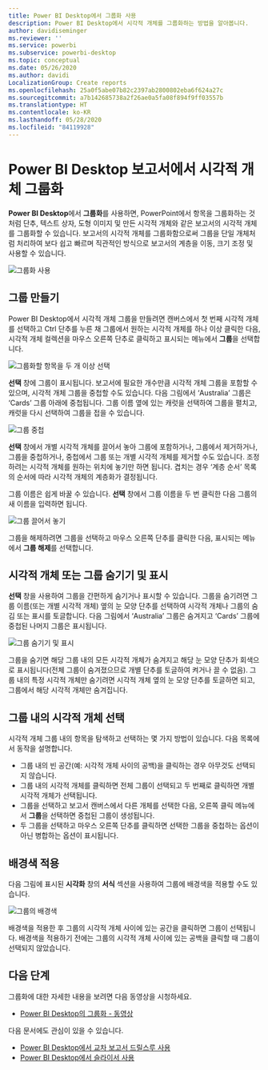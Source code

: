```yaml
---
title: Power BI Desktop에서 그룹화 사용
description: Power BI Desktop에서 시각적 개체를 그룹화하는 방법을 알아봅니다.
author: davidiseminger
ms.reviewer: ''
ms.service: powerbi
ms.subservice: powerbi-desktop
ms.topic: conceptual
ms.date: 05/26/2020
ms.author: davidi
LocalizationGroup: Create reports
ms.openlocfilehash: 25a0f5abe07b82c2397ab2800802eba6f624a27c
ms.sourcegitcommit: a7b142685738a2f26ae0a5fa08f894f9ff03557b
ms.translationtype: HT
ms.contentlocale: ko-KR
ms.lasthandoff: 05/28/2020
ms.locfileid: "84119928"
---
```

# <a name="group-visuals-in-power-bi-desktop-reports"></a>Power BI Desktop 보고서에서 시각적 개체 그룹화
**Power BI Desktop**에서 **그룹화**를 사용하면, PowerPoint에서 항목을 그룹화하는 것처럼 단추, 텍스트 상자, 도형 이미지 및 만든 시각적 개체와 같은 보고서의 시각적 개체를 그룹화할 수 있습니다. 보고서의 시각적 개체를 그룹화함으로써 그룹을 단일 개체처럼 처리하여 보다 쉽고 빠르며 직관적인 방식으로 보고서의 계층을 이동, 크기 조정 및 사용할 수 있습니다.

![그룹화 사용](media/desktop-grouping-visuals/grouping-visuals-01.png)


## <a name="creating-groups"></a>그룹 만들기

Power BI Desktop에서 시각적 개체 그룹을 만들려면 캔버스에서 첫 번째 시각적 개체를 선택하고 Ctrl 단추를 누른 채 그룹에서 원하는 시각적 개체를 하나 이상 클릭한 다음, 시각적 개체 컬렉션을 마우스 오른쪽 단추로 클릭하고 표시되는 메뉴에서 **그룹**을 선택합니다.

![그룹화할 항목을 두 개 이상 선택](media/desktop-grouping-visuals/grouping-visuals-02.png)

**선택** 창에 그룹이 표시됩니다. 보고서에 필요한 개수만큼 시각적 개체 그룹을 포함할 수 있으며, 시각적 개체 그룹을 중첩할 수도 있습니다. 다음 그림에서 ‘Australia’ 그룹은 ‘Cards’ 그룹 아래에 중첩됩니다.  그룹 이름 옆에 있는 캐럿을 선택하여 그룹을 펼치고, 캐럿을 다시 선택하여 그룹을 접을 수 있습니다. 

![그룹 중첩](media/desktop-grouping-visuals/grouping-visuals-03.png)

**선택** 창에서 개별 시각적 개체를 끌어서 놓아 그룹에 포함하거나, 그룹에서 제거하거나, 그룹을 중첩하거나, 중첩에서 그룹 또는 개별 시각적 개체를 제거할 수도 있습니다. 조정하려는 시각적 개체를 원하는 위치에 놓기만 하면 됩니다. 겹치는 경우 ‘계층 순서’ 목록의 순서에 따라 시각적 개체의 계층화가 결정됩니다.

그룹 이름은 쉽게 바꿀 수 있습니다. **선택** 창에서 그룹 이름을 두 번 클릭한 다음 그룹의 새 이름을 입력하면 됩니다.

![그룹 끌어서 놓기](media/desktop-grouping-visuals/grouping-visuals-04.png)

그룹을 해제하려면 그룹을 선택하고 마우스 오른쪽 단추를 클릭한 다음, 표시되는 메뉴에서 **그룹 해제**를 선택합니다.

## <a name="hide-and-show-visuals-or-groups"></a>시각적 개체 또는 그룹 숨기기 및 표시

**선택** 창을 사용하여 그룹을 간편하게 숨기거나 표시할 수 있습니다. 그룹을 숨기려면 그룹 이름(또는 개별 시각적 개체) 옆의 눈 모양 단추를 선택하여 시각적 개체나 그룹의 숨김 또는 표시를 토글합니다. 다음 그림에서 ‘Australia’ 그룹은 숨겨지고 ‘Cards’ 그룹에 중첩된 나머지 그룹은 표시됩니다. 


![그룹 숨기기 및 표시](media/desktop-grouping-visuals/grouping-visuals-05.png)

그룹을 숨기면 해당 그룹 내의 모든 시각적 개체가 숨겨지고 해당 눈 모양 단추가 회색으로 표시됩니다(전체 그룹이 숨겨졌으므로 개별 단추를 토글하여 켜거나 끌 수 없음). 그룹 내의 특정 시각적 개체만 숨기려면 시각적 개체 옆의 눈 모양 단추를 토글하면 되고, 그룹에서 해당 시각적 개체만 숨겨집니다.

## <a name="selecting-visuals-within-a-group"></a>그룹 내의 시각적 개체 선택

시각적 개체 그룹 내의 항목을 탐색하고 선택하는 몇 가지 방법이 있습니다. 다음 목록에서 동작을 설명합니다.

* 그룹 내의 빈 공간(예: 시각적 개체 사이의 공백)을 클릭하는 경우 아무것도 선택되지 않습니다.
* 그룹 내의 시각적 개체를 클릭하면 전체 그룹이 선택되고 두 번째로 클릭하면 개별 시각적 개체가 선택됩니다.
* 그룹을 선택하고 보고서 캔버스에서 다른 개체를 선택한 다음, 오른쪽 클릭 메뉴에서 **그룹**을 선택하면 중첩된 그룹이 생성됩니다.
* 두 그룹을 선택하고 마우스 오른쪽 단추를 클릭하면 선택한 그룹을 중첩하는 옵션이 아닌 병합하는 옵션이 표시됩니다.

## <a name="apply-background-color"></a>배경색 적용

다음 그림에 표시된 **시각화** 창의 **서식** 섹션을 사용하여 그룹에 배경색을 적용할 수도 있습니다. 

![그룹의 배경색](media/desktop-grouping-visuals/grouping-visuals-06.png)

배경색을 적용한 후 그룹의 시각적 개체 사이에 있는 공간을 클릭하면 그룹이 선택됩니다. 배경색을 적용하기 전에는 그룹의 시각적 개체 사이에 있는 공백을 클릭할 때 그룹이 선택되지 않았습니다. 


## <a name="next-steps"></a>다음 단계
그룹화에 대한 자세한 내용을 보려면 다음 동영상을 시청하세요.

* [Power BI Desktop의 그룹화 - 동영상](https://youtu.be/sf4n7VXoQHY?t=10)

다음 문서에도 관심이 있을 수 있습니다.

* [Power BI Desktop에서 교차 보고서 드릴스루 사용](desktop-cross-report-drill-through.md)
* [Power BI Desktop에서 슬라이서 사용](../visuals/power-bi-visualization-slicers.md)
